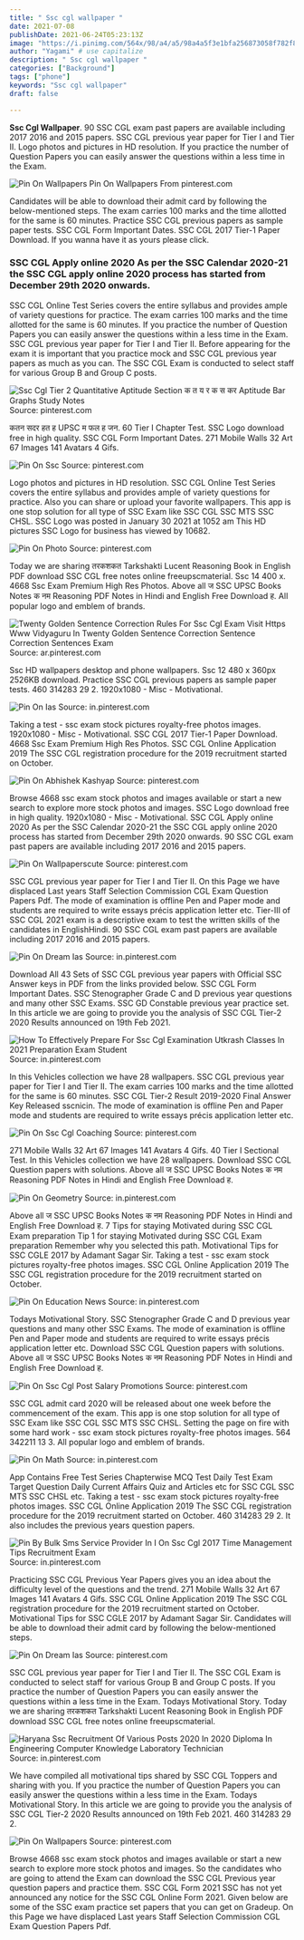 ```yaml
---
title: " Ssc cgl wallpaper "
date: 2021-07-08
publishDate: 2021-06-24T05:23:13Z
image: "https://i.pinimg.com/564x/98/a4/a5/98a4a5f3e1bfa256873058f782f8eb35.jpg"
author: "Yagami" # use capitalize
description: " Ssc cgl wallpaper "
categories: ["Background"]
tags: ["phone"]
keywords: "Ssc cgl wallpaper"
draft: false

---
```



**Ssc Cgl Wallpaper**. 90 SSC CGL exam past papers are available including 2017 2016 and 2015 papers. SSC CGL previous year paper for Tier I and Tier II. Logo photos and pictures in HD resolution. If you practice the number of Question Papers you can easily answer the questions within a less time in the Exam.

![Pin On Wallpapers](https://i.pinimg.com/564x/98/a4/a5/98a4a5f3e1bfa256873058f782f8eb35.jpg "Pin On Wallpapers")
Pin On Wallpapers From pinterest.com


Candidates will be able to download their admit card by following the below-mentioned steps. The exam carries 100 marks and the time allotted for the same is 60 minutes. Practice SSC CGL previous papers as sample paper tests. SSC CGL Form Important Dates. SSC CGL 2017 Tier-1 Paper Download. If you wanna have it as yours please click.

### SSC CGL Apply online 2020 As per the SSC Calendar 2020-21 the SSC CGL apply online 2020 process has started from December 29th 2020 onwards.

SSC CGL Online Test Series covers the entire syllabus and provides ample of variety questions for practice. The exam carries 100 marks and the time allotted for the same is 60 minutes. If you practice the number of Question Papers you can easily answer the questions within a less time in the Exam. SSC CGL previous year paper for Tier I and Tier II. Before appearing for the exam it is important that you practice mock and SSC CGL previous year papers as much as you can. The SSC CGL Exam is conducted to select staff for various Group B and Group C posts.


![Ssc Cgl Tier 2 Quantitative Aptitude Section क त य र क स कर Aptitude Bar Graphs Study Notes](https://i.pinimg.com/736x/40/5e/27/405e27130637f71159db310b8e9498c6.jpg "Ssc Cgl Tier 2 Quantitative Aptitude Section क त य र क स कर Aptitude Bar Graphs Study Notes")
Source: pinterest.com

कतन सदर हत ह UPSC म फल ह जन. 60 Tier I Chapter Test. SSC Logo download free in high quality. SSC CGL Form Important Dates. 271 Mobile Walls 32 Art 67 Images 141 Avatars 4 Gifs.

![Pin On Ssc](https://i.pinimg.com/originals/8c/1b/38/8c1b38e1acf6ed6a526ed4fb0948a0e1.jpg "Pin On Ssc")
Source: pinterest.com

Logo photos and pictures in HD resolution. SSC CGL Online Test Series covers the entire syllabus and provides ample of variety questions for practice. Also you can share or upload your favorite wallpapers. This app is one stop solution for all type of SSC Exam like SSC CGL SSC MTS SSC CHSL. SSC Logo was posted in January 30 2021 at 1052 am This HD pictures SSC Logo for business has viewed by 10682.

![Pin On Photo](https://i.pinimg.com/564x/fe/d3/bf/fed3bfe92128fd15e63d8a83c3057065.jpg "Pin On Photo")
Source: pinterest.com

Today we are sharing तरकशकत Tarkshakti Lucent Reasoning Book in English PDF download SSC CGL free notes online freeupscmaterial. Ssc 14 400 x. 4668 Ssc Exam Premium High Res Photos. Above all ज SSC UPSC Books Notes क नम Reasoning PDF Notes in Hindi and English Free Download ह. All popular logo and emblem of brands.

![Twenty Golden Sentence Correction Rules For Ssc Cgl Exam Visit Https Www Vidyaguru In Twenty Golden Sentence Correction Sentence Correction Sentences Exam](https://i.pinimg.com/originals/f4/08/60/f4086060614f0ee05a0c4938a2373eaf.png "Twenty Golden Sentence Correction Rules For Ssc Cgl Exam Visit Https Www Vidyaguru In Twenty Golden Sentence Correction Sentence Correction Sentences Exam")
Source: ar.pinterest.com

Ssc HD wallpapers desktop and phone wallpapers. Ssc 12 480 x 360px 2526KB download. Practice SSC CGL previous papers as sample paper tests. 460 314283 29 2. 1920x1080 - Misc - Motivational.

![Pin On Ias](https://i.pinimg.com/736x/8a/ee/c5/8aeec5485c6a6b237875db094c828463.jpg "Pin On Ias")
Source: in.pinterest.com

Taking a test - ssc exam stock pictures royalty-free photos images. 1920x1080 - Misc - Motivational. SSC CGL 2017 Tier-1 Paper Download. 4668 Ssc Exam Premium High Res Photos. SSC CGL Online Application 2019 The SSC CGL registration procedure for the 2019 recruitment started on October.

![Pin On Abhishek Kashyap](https://i.pinimg.com/564x/27/da/82/27da821ff256d94787a2952e96d34b74.jpg "Pin On Abhishek Kashyap")
Source: pinterest.com

Browse 4668 ssc exam stock photos and images available or start a new search to explore more stock photos and images. SSC Logo download free in high quality. 1920x1080 - Misc - Motivational. SSC CGL Apply online 2020 As per the SSC Calendar 2020-21 the SSC CGL apply online 2020 process has started from December 29th 2020 onwards. 90 SSC CGL exam past papers are available including 2017 2016 and 2015 papers.

![Pin On Wallpaperscute](https://i.pinimg.com/originals/3c/0a/cf/3c0acfebd0272a1c0bc7a552944b32ba.jpg "Pin On Wallpaperscute")
Source: pinterest.com

SSC CGL previous year paper for Tier I and Tier II. On this Page we have displaced Last years Staff Selection Commission CGL Exam Question Papers Pdf. The mode of examination is offline Pen and Paper mode and students are required to write essays précis application letter etc. Tier-III of SSC CGL 2021 exam is a descriptive exam to test the written skills of the candidates in EnglishHindi. 90 SSC CGL exam past papers are available including 2017 2016 and 2015 papers.

![Pin On Dream Ias](https://i.pinimg.com/originals/80/3b/16/803b1651d68dbb1214cf41728f149e24.jpg "Pin On Dream Ias")
Source: in.pinterest.com

Download All 43 Sets of SSC CGL previous year papers with Official SSC Answer keys in PDF from the links provided below. SSC CGL Form Important Dates. SSC Stenographer Grade C and D previous year questions and many other SSC Exams. SSC GD Constable previous year practice set. In this article we are going to provide you the analysis of SSC CGL Tier-2 2020 Results announced on 19th Feb 2021.

![How To Effectively Prepare For Ssc Cgl Examination Utkrash Classes In 2021 Preparation Exam Student](https://i.pinimg.com/originals/46/be/b4/46beb4bb1a0fd788f68539e80254a73a.png "How To Effectively Prepare For Ssc Cgl Examination Utkrash Classes In 2021 Preparation Exam Student")
Source: in.pinterest.com

In this Vehicles collection we have 28 wallpapers. SSC CGL previous year paper for Tier I and Tier II. The exam carries 100 marks and the time allotted for the same is 60 minutes. SSC CGL Tier-2 Result 2019-2020 Final Answer Key Released sscnicin. The mode of examination is offline Pen and Paper mode and students are required to write essays précis application letter etc.

![Pin On Ssc Cgl Coaching](https://i.pinimg.com/originals/cb/91/c0/cb91c0cfc9f6c5ef0b9274865e63efc4.png "Pin On Ssc Cgl Coaching")
Source: pinterest.com

271 Mobile Walls 32 Art 67 Images 141 Avatars 4 Gifs. 40 Tier I Sectional Test. In this Vehicles collection we have 28 wallpapers. Download SSC CGL Question papers with solutions. Above all ज SSC UPSC Books Notes क नम Reasoning PDF Notes in Hindi and English Free Download ह.

![Pin On Geometry](https://i.pinimg.com/originals/97/8c/55/978c550225e19718b13e59817eaa5af0.png "Pin On Geometry")
Source: in.pinterest.com

Above all ज SSC UPSC Books Notes क नम Reasoning PDF Notes in Hindi and English Free Download ह. 7 Tips for staying Motivated during SSC CGL Exam preparation Tip 1 for staying Motivated during SSC CGL Exam preparation Remember why you selected this path. Motivational Tips for SSC CGLE 2017 by Adamant Sagar Sir. Taking a test - ssc exam stock pictures royalty-free photos images. SSC CGL Online Application 2019 The SSC CGL registration procedure for the 2019 recruitment started on October.

![Pin On Education News](https://i.pinimg.com/originals/7a/52/cf/7a52cfc9e0bc7c96ce2289bf50f07bef.jpg "Pin On Education News")
Source: in.pinterest.com

Todays Motivational Story. SSC Stenographer Grade C and D previous year questions and many other SSC Exams. The mode of examination is offline Pen and Paper mode and students are required to write essays précis application letter etc. Download SSC CGL Question papers with solutions. Above all ज SSC UPSC Books Notes क नम Reasoning PDF Notes in Hindi and English Free Download ह.

![Pin On Ssc Cgl Post Salary Promotions](https://i.pinimg.com/originals/16/9d/b6/169db6848b3348dd932d4dd2fce08e2b.png "Pin On Ssc Cgl Post Salary Promotions")
Source: pinterest.com

SSC CGL admit card 2020 will be released about one week before the commencement of the exam. This app is one stop solution for all type of SSC Exam like SSC CGL SSC MTS SSC CHSL. Setting the page on fire with some hard work - ssc exam stock pictures royalty-free photos images. 564 342211 13 3. All popular logo and emblem of brands.

![Pin On Math](https://i.pinimg.com/564x/59/fa/1e/59fa1e895c77ef589339435272ff6e5a.jpg "Pin On Math")
Source: in.pinterest.com

App Contains Free Test Series Chapterwise MCQ Test Daily Test Exam Target Question Daily Current Affairs Quiz and Articles etc for SSC CGL SSC MTS SSC CHSL etc. Taking a test - ssc exam stock pictures royalty-free photos images. SSC CGL Online Application 2019 The SSC CGL registration procedure for the 2019 recruitment started on October. 460 314283 29 2. It also includes the previous years question papers.

![Pin By Bulk Sms Service Provider In I On Ssc Cgl 2017 Time Management Tips Recruitment Exam](https://i.pinimg.com/600x315/57/35/9a/57359a3f74cc7f910dbf6692075926ad.jpg "Pin By Bulk Sms Service Provider In I On Ssc Cgl 2017 Time Management Tips Recruitment Exam")
Source: in.pinterest.com

Practicing SSC CGL Previous Year Papers gives you an idea about the difficulty level of the questions and the trend. 271 Mobile Walls 32 Art 67 Images 141 Avatars 4 Gifs. SSC CGL Online Application 2019 The SSC CGL registration procedure for the 2019 recruitment started on October. Motivational Tips for SSC CGLE 2017 by Adamant Sagar Sir. Candidates will be able to download their admit card by following the below-mentioned steps.

![Pin On Dream Ias](https://i.pinimg.com/originals/13/e9/a1/13e9a19c4ff31e880c316315b837cda0.jpg "Pin On Dream Ias")
Source: pinterest.com

SSC CGL previous year paper for Tier I and Tier II. The SSC CGL Exam is conducted to select staff for various Group B and Group C posts. If you practice the number of Question Papers you can easily answer the questions within a less time in the Exam. Todays Motivational Story. Today we are sharing तरकशकत Tarkshakti Lucent Reasoning Book in English PDF download SSC CGL free notes online freeupscmaterial.

![Haryana Ssc Recruitment Of Various Posts 2020 In 2020 Diploma In Engineering Computer Knowledge Laboratory Technician](https://i.pinimg.com/originals/84/40/22/8440228c5372912fc492086cedfb1cb0.jpg "Haryana Ssc Recruitment Of Various Posts 2020 In 2020 Diploma In Engineering Computer Knowledge Laboratory Technician")
Source: in.pinterest.com

We have compiled all motivational tips shared by SSC CGL Toppers and sharing with you. If you practice the number of Question Papers you can easily answer the questions within a less time in the Exam. Todays Motivational Story. In this article we are going to provide you the analysis of SSC CGL Tier-2 2020 Results announced on 19th Feb 2021. 460 314283 29 2.

![Pin On Wallpapers](https://i.pinimg.com/564x/98/a4/a5/98a4a5f3e1bfa256873058f782f8eb35.jpg "Pin On Wallpapers")
Source: pinterest.com

Browse 4668 ssc exam stock photos and images available or start a new search to explore more stock photos and images. So the candidates who are going to attend the Exam can download the SSC CGL Previous year question papers and practice them. SSC CGL Form 2021 SSC has not yet announced any notice for the SSC CGL Online Form 2021. Given below are some of the SSC exam practice set papers that you can get on Gradeup. On this Page we have displaced Last years Staff Selection Commission CGL Exam Question Papers Pdf.

